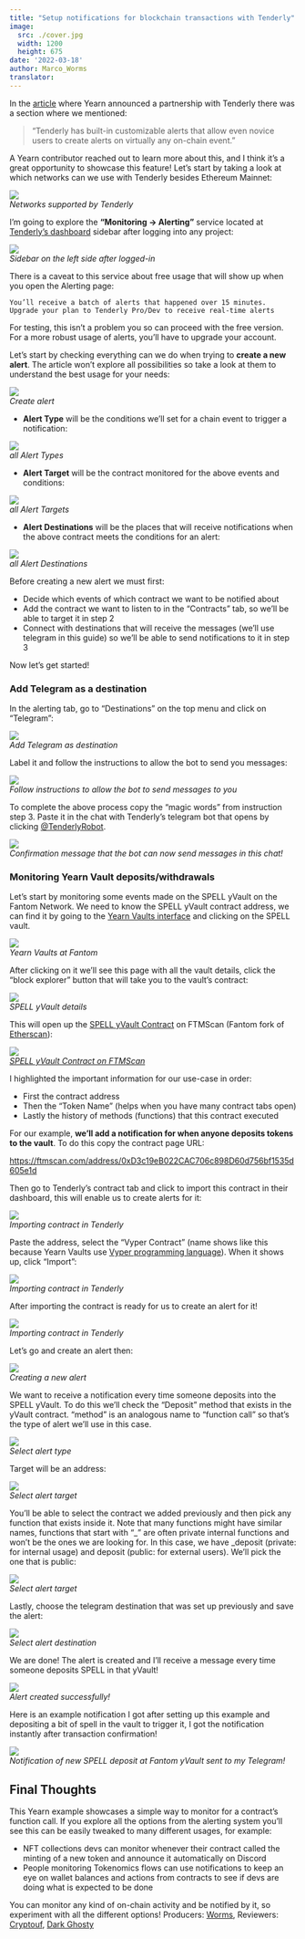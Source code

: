```yaml
---
title: "Setup notifications for blockchain transactions with Tenderly"
image:
  src: ./cover.jpg
  width: 1200
  height: 675
date: '2022-03-18'
author: Marco_Worms
translator: 
---
```


In the [article](https://medium.com/iearn/yearn-finance-partners-with-tenderly-to-supercharge-development-debugging-incident-analysis-6489260298a5) where Yearn announced a partnership with Tenderly there was a section where we mentioned:

> “Tenderly has built-in customizable alerts that allow even novice users to create alerts on virtually any on-chain event.”
>

A Yearn contributor reached out to learn more about this, and I think it’s a great opportunity to showcase this feature! Let’s start by taking a look at which networks can we use with Tenderly besides Ethereum Mainnet:

![](./image1.jpg?w=909&h=441)\
*Networks supported by Tenderly*

I’m going to explore the **“Monitoring -> Alerting”** service located at [Tenderly’s dashboard](https://dashboard.tenderly.co/) sidebar after logging into any project:

![](./image2.jpg?w=237&h=199)\
*Sidebar on the left side after logged-in*

There is a caveat to this service about free usage that will show up when you open the Alerting page:

`You’ll receive a batch of alerts that happened over 15 minutes. Upgrade your plan to Tenderly Pro/Dev to receive real-time alerts`

For testing, this isn’t a problem you so can proceed with the free version. For a more robust usage of alerts, you’ll have to upgrade your account.

Let’s start by checking everything can we do when trying to **create a new alert**. The article won’t explore all possibilities so take a look at them to understand the best usage for your needs:

![](./image3.jpg?w=1537&h=669)\
*Create alert*

- **Alert Type** will be the conditions we’ll set for a chain event to trigger a notification:

![](./image4.jpg?w=1437&h=413)\
*all Alert Types*

- **Alert Target** will be the contract monitored for the above events and conditions:

![](./image5.jpg?w=991&h=253)\
*all Alert Targets*

- **Alert Destinations** will be the places that will receive notifications when the above contract meets the conditions for an alert:

![](./image6.jpg?w=937&h=195)\
*all Alert Destinations*

Before creating a new alert we must first:

- Decide which events of which contract we want to be notified about
- Add the contract we want to listen to in the “Contracts” tab, so we’ll be able to target it in step 2
- Connect with destinations that will receive the messages (we’ll use telegram in this guide) so we’ll be able to send notifications to it in step 3

Now let’s get started!

### Add Telegram as a destination

In the alerting tab, go to “Destinations” on the top menu and click on “Telegram”:

![](./image7.jpg?w=1364&h=617)\
*Add Telegram as destination*

Label it and follow the instructions to allow the bot to send you messages:

![](./image8.jpg?w=591&h=475)\
*Follow instructions to allow the bot to send messages to you*

To complete the above process copy the “magic words” from instruction step 3. Paste it in the chat with Tenderly’s telegram bot that opens by clicking [@TenderlyRobot](https://t.me/TenderlyRobot).

![](./image9.jpg?w=772&h=235)\
*Confirmation message that the bot can now send messages in this chat!*

### Monitoring Yearn Vault deposits/withdrawals

Let’s start by monitoring some events made on the SPELL yVault on the Fantom Network. We need to know the SPELL yVault contract address, we can find it by going to the [Yearn Vaults interface](https://yearn.finance/#/vaults) and clicking on the SPELL vault.

![](./image10.jpg?w=625&h=287)\
*Yearn Vaults at Fantom*

After clicking on it we’ll see this page with all the vault details, click the “block explorer” button that will take you to the vault’s contract:

![](./image11.jpg?w=1157&h=757)\
*SPELL yVault details*

This will open up the [SPELL yVault Contract](https://ftmscan.com/address/0xD3c19eB022CAC706c898D60d756bf1535d605e1d) on FTMScan (Fantom fork of [Etherscan](https://etherscan.io/)):

![](./image12.jpg?w=1367&h=845)\
*[SPELL yVault Contract on FTMScan](https://ftmscan.com/address/0xD3c19eB022CAC706c898D60d756bf1535d605e1d)*

I highlighted the important information for our use-case in order:
- First the contract address
- Then the “Token Name” (helps when you have many contract tabs open)
- Lastly the history of methods (functions) that this contract executed

For our example, **we’ll add a notification for when anyone deposits tokens to the vault**. To do this copy the contract page URL:

https://ftmscan.com/address/0xD3c19eB022CAC706c898D60d756bf1535d605e1d

Then go to Tenderly’s contract tab and click to import this contract in their dashboard, this will enable us to create alerts for it:

![](./image13.jpg?w=1399&h=681)\
*Importing contract in Tenderly*

Paste the address, select the “Vyper Contract” (name shows like this because Yearn Vaults use [Vyper programming language](https://vyper.readthedocs.io/en/stable/index.html)). When it shows up, click “Import”:

![](./image14.jpg?w=1155&h=909)\
*Importing contract in Tenderly*

After importing the contract is ready for us to create an alert for it!

![](./image15.jpg?w=865&h=467)\
*Importing contract in Tenderly*

Let’s go and create an alert then:

![](./image16.jpg?w=1817&h=713)\
*Creating a new alert*

We want to receive a notification every time someone deposits into the SPELL yVault. To do this we’ll check the “Deposit” method that exists in the yVault contract. “method” is an analogous name to “function call” so that’s the type of alert we’ll use in this case.

![](./image17.jpg?w=761&h=265)\
*Select alert type*

Target will be an address:

![](./image18.jpg?w=759&h=245)\
*Select alert target*

You’ll be able to select the contract we added previously and then pick any function that exists inside it. Note that many functions might have similar names, functions that start with “_” are often private internal functions and won’t be the ones we are looking for.
In this case, we have _deposit (private: for internal usage) and deposit (public: for external users). We’ll pick the one that is public:

![](./image19.jpg?w=1319&h=679)\
*Select alert target*

Lastly, choose the telegram destination that was set up previously and save the alert:

![](./image20.jpg?w=1325&h=909)\
*Select alert destination*

We are done! The alert is created and I’ll receive a message every time someone deposits SPELL in that yVault!

![](./image21.jpg?w=1521&h=739)\
*Alert created successfully!*

Here is an example notification I got after setting up this example and depositing a bit of spell in the vault to trigger it, I got the notification instantly after transaction confirmation!

![](./image22.jpg?w=495&h=579)\
*Notification of new SPELL deposit at Fantom yVault sent to my Telegram!*

## Final Thoughts

This Yearn example showcases a simple way to monitor for a contract’s function call. If you explore all the options from the alerting system you’ll see this can be easily tweaked to many different usages, for example:

- NFT collections devs can monitor whenever their contract called the minting of a new token and announce it automatically on Discord
- People monitoring Tokenomics flows can use notifications to keep an eye on wallet balances and actions from contracts to see if devs are doing what is expected to be done

You can monitor any kind of on-chain activity and be notified by it, so experiment with all the different options!
Producers: [Worms](https://twitter.com/MarcoWorms), Reviewers: [Cryptouf](https://twitter.com/cryptouf), [Dark Ghosty](https://github.com/DarkGhost7)
